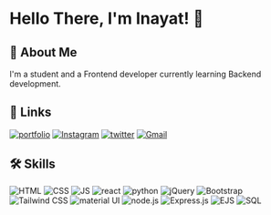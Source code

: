 
# Hello There, I'm Inayat! 👋


## 🚀 About Me
I'm a student and a Frontend developer currently learning Backend development.


## 🔗 Links
[![portfolio](https://img.shields.io/badge/portfolio-000?style=for-the-badge&logo=ko-fi&logoColor=white)](https://inayatbakshi.vercel.app/)
[![Instagram](https://img.shields.io/badge/instagram-d62976?style=for-the-badge&logo=instagram&logoColor=white)](https://instagram.com/inayatbakshi46)
[![twitter](https://img.shields.io/badge/twitter-1DA1F2?style=for-the-badge&logo=twitter&logoColor=white)](https://twitter.com/inayatbakshi46)
[![Gmail](https://img.shields.io/badge/Gmail-D14836?style=for-the-badge&logo=Gmail&logoColor=white)](mailto:inayatbakshi75@gmail.com)


## 🛠 Skills
![HTML](https://img.shields.io/badge/html-E34F26?style=for-the-badge&logo=html5&logoColor=white)
![CSS](https://img.shields.io/badge/css-1572B6?style=for-the-badge&logo=css3&logoColor=white)
![JS](https://img.shields.io/badge/javascript-323330?style=for-the-badge&logo=javascript&logoColor=F7DF1E)
![react](https://img.shields.io/badge/react-222222?style=for-the-badge&logo=react&logoColor=61dbfb)
![python](https://img.shields.io/badge/python-3776AB?style=for-the-badge&logo=python&logoColor=white)
![jQuery](https://img.shields.io/badge/jquery-0769AD?style=for-the-badge&logo=jquery&logoColor=white)
![Bootstrap](https://img.shields.io/badge/bootstrap-563D7C?style=for-the-badge&logo=bootstrap&logoColor=white)
![Tailwind CSS](https://img.shields.io/badge/tailwindcss-38B2AC?style=for-the-badge&logo=tailwindcss&logoColor=white)
![material UI](https://img.shields.io/badge/MaterialUI-000333?style=for-the-badge&logo=mui&logoColor=29B6F6)
![node.js](https://img.shields.io/badge/node.js-43853D?style=for-the-badge&logo=node.js&logoColor=white)
![Express.js](https://img.shields.io/badge/express.js-404D59?style=for-the-badge&logo=express&logoColor=white)
![EJS](https://img.shields.io/badge/ejs-589636?style=for-the-badge&logo=ejs&logoColor=white)
![SQL](https://img.shields.io/badge/mysql-00000F?style=for-the-badge&logo=mysql&logoColor=white)

